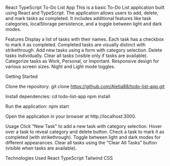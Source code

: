React TypeScript To-Do List App
This is a basic To-Do List application built using React and TypeScript. The application allows users to add, delete, and mark tasks as completed. It includes additional features like task categories, localStorage persistence, and a toggle between light and dark modes.

Features
Display a list of tasks with their names.
Each task has a checkbox to mark it as completed.
Completed tasks are visually distinct with strikethrough.
Add new tasks using a form with category selection.
Delete tasks individually.
Clear all tasks (visible only if tasks are available).
Categorize tasks as Work, Personal, or Important.
Responsive design for various screen sizes.
Night and Light mode toggles.

Getting Started

Clone the repository:
git clone https://github.com/Aletia88/todo-list-app.git

Install dependencies:
cd todo-list-app
npm install

Run the application:
npm start

Open the application in your browser at http://localhost:3000.

Usage
Click "New Task" to add a new task with category selection.
Hover over a task to reveal category and delete button.
Check a task to mark it as completed (with strikethrough).
Toggle between light and dark modes for different appearances.
Clear all tasks using the "Clear All Tasks" button (visible when tasks are available).

Technologies Used
React
TypeScript
Tailwind CSS
